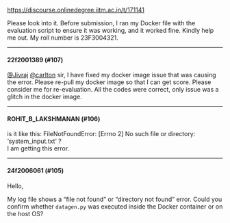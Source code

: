 https://discourse.onlinedegree.iitm.ac.in/t/171141

Please look into it. Before submission, I ran my Docker file with the evaluation script to ensure it was working, and it worked fine. Kindly help me out. My roll number is 23F3004321.</p><hr>

<h4>22f2001389 (#107)</h4>
<p><a class="mention" href="/u/jivraj">@Jivraj</a> <a class="mention" href="/u/carlton">@carlton</a> sir, I have fixed my docker image issue that was causing the error. Please re-pull my docker image so that I can get score. Please consider me for re-evaluation. All the codes were correct, only issue was a glitch in the docker image.</p><hr>

<h4>ROHIT_B_LAKSHMANAN (#106)</h4>
<p>is it like this: FileNotFoundError: [Errno 2] No such file or directory: ‘system_input.txt’ ?<br/>
I am getting this error.</p><hr>

<h4>24f2006061 (#105)</h4>
<p>Hello,</p>
<p>My log file shows a “file not found” or “directory not found” error. Could you confirm whether <code>datagen.py</code> was executed inside the Docker container or on the host OS?